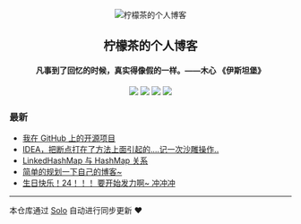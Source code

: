 <p align="center"><img alt="柠檬茶的个人博客" src="https://static.b3log.org/images/brand/solo-32.png"></p><h2 align="center">
柠檬茶的个人博客
</h2>

<h4 align="center"> 凡事到了回忆的时候，真实得像假的一样。——木心 《伊斯坦堡》</h4>
<p align="center"><a title="柠檬茶的个人博客" target="_blank" href="https://github.com/Adoboy/solo-blog"><img src="https://img.shields.io/github/last-commit/Adoboy/solo-blog.svg?style=flat-square&color=FF9900"></a>
<a title="GitHub repo size in bytes" target="_blank" href="https://github.com/Adoboy/solo-blog"><img src="https://img.shields.io/github/repo-size/Adoboy/solo-blog.svg?style=flat-square"></a>
<a title="Solo Version" target="_blank" href="https://github.com/b3log/solo/releases"><img src="https://img.shields.io/badge/solo-3.6.5-f1e05a.svg?style=flat-square&color=blueviolet"></a>
<a title="Hits" target="_blank" href="https://github.com/b3log/hits"><img src="https://hits.b3log.org/Adoboy/solo-blog.svg"></a></p>

### 最新

* [我在 GitHub 上的开源项目](https://www.liuhsb.cn/my-github-repos)
* [IDEA，把断点打在了方法上面引起的....记一次沙雕操作..](https://www.liuhsb.cn/articles/2019/11/07/1573096608351.html)
* [LinkedHashMap 与 HashMap 关系](https://www.liuhsb.cn/articles/2019/11/03/1572775958160.html)
* [简单的规划一下自己的博客~ ](https://www.liuhsb.cn/articles/2019/10/31/1572461871415.html)
* [生日快乐！24！！！ 要开始发力啊~ 冲冲冲](https://www.liuhsb.cn/articles/2019/10/27/1572190595350.html)



---

本仓库通过 [Solo](https://github.com/b3log/solo) 自动进行同步更新 ❤️ 